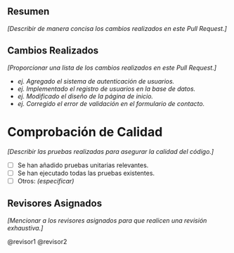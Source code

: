 ## Resumen
_[Describir de manera concisa los cambios realizados en este Pull Request.]_

## Cambios Realizados

_[Proporcionar una lista de los cambios realizados en este Pull Request.]_

- _ej. Agregado el sistema de autenticación de usuarios._
- _ej. Implementado el registro de usuarios en la base de datos._
- _ej. Modificado el diseño de la página de inicio._
- _ej. Corregido el error de validación en el formulario de contacto._

# Comprobación de Calidad

_[Describir las pruebas realizadas para asegurar la calidad del código.]_

- [ ] Se han añadido pruebas unitarias relevantes.
- [ ] Se han ejecutado todas las pruebas existentes.
- [ ] Otros: _(especificar)_

## Revisores Asignados

_[Mencionar a los revisores asignados para que realicen una revisión exhaustiva.]_

@revisor1
@revisor2
